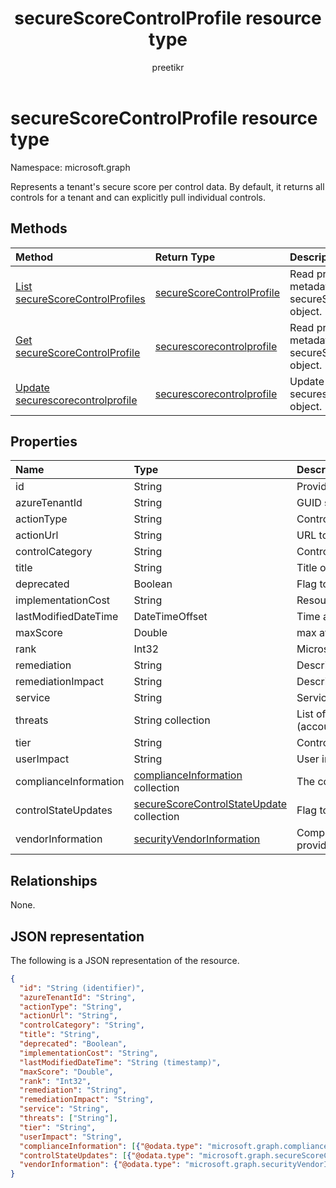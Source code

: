 ﻿---
title: "secureScoreControlProfile resource type"
description: "Represents a tenant's secure score per control data. By default, it returns all controls for a tenant and can explicitly pull individual controls."
localization_priority: Normal
author: preetikr
ms.prod: ""
doc_type: resourcePageType
---

# secureScoreControlProfile resource type

Namespace: microsoft.graph

Represents a tenant's secure score per control data. By default, it returns all controls for a tenant and can explicitly pull individual controls.

## Methods

| Method                                                                                | Return Type                                               | Description                                                          |
| :------------------------------------------------------------------------------------ | :-------------------------------------------------------- | :------------------------------------------------------------------- |
| [List secureScoreControlProfiles](../api/security-list-securescorecontrolprofiles.md) | [secureScoreControlProfile](securescorecontrolprofile.md) | Read properties and metadata of a secureScoreControlProfiles object. |
| [Get secureScoreControlProfile](../api/securescorecontrolprofile-get.md)              | [securescorecontrolprofile](securescorecontrolprofile.md) | Read properties and metadata of a secureScoreControlProfiles object. |
| [Update securescorecontrolprofile](../api/securescorecontrolprofile-update.md)        | [securescorecontrolprofile](securescorecontrolprofile.md) | Update an securescorecontrolprofile object.                          |

## Properties

| Name                  | Type                                                                         | Description                                                                                                                                                                         |
| :-------------------- | :--------------------------------------------------------------------------- | :---------------------------------------------------------------------------------------------------------------------------------------------------------------------------------- |
| id                    | String                                                                       | Provider-generated GUID/unique identifier. Read-only. Required.                                                                                                                     |
| azureTenantId         | String                                                                       | GUID string for tenant ID.                                                                                                                                                          |
| actionType            | String                                                                       | Control action type (Config, Review, Behavior).                                                                                                                                     |
| actionUrl             | String                                                                       | URL to where the control can be actioned.                                                                                                                                           |
| controlCategory       | String                                                                       | Control action category (Identity, Data, Device, Apps, Infrastructure).                                                                                                             |
| title                 | String                                                                       | Title of the control.                                                                                                                                                               |
| deprecated            | Boolean                                                                      | Flag to indicate if a control is depreciated.                                                                                                                                       |
| implementationCost    | String                                                                       | Resource cost of implemmentating control (low, moderate, high).                                                                                                                     |
| lastModifiedDateTime  | DateTimeOffset                                                               | Time at which the control profile entity was last modified. The Timestamp type represents date and time                                                                             |
| maxScore              | Double                                                                       | max attainable score for the control.                                                                                                                                               |
| rank                  | Int32                                                                        | Microsoft's stack ranking of control.                                                                                                                                               |
| remediation           | String                                                                       | Description of what the control will help remediate.                                                                                                                                |
| remediationImpact     | String                                                                       | Description of the impact on users of the remediation.                                                                                                                              |
| service               | String                                                                       | Service that owns the control (Exchange, Sharepoint, Azure AD).                                                                                                                     |
| threats               | String collection                                                            | List of threats the control mitigates (accountBreach,dataDeletion,dataExfiltration,dataSpillage,elevationOfPrivilege,maliciousInsider,passwordCracking,phishingOrWhaling,spoofing). |
| tier                  | String                                                                       | Control tier (Core, Defense in Depth, Advanced.)                                                                                                                                    |
| userImpact            | String                                                                       | User impact of implementing control (low, moderate, high).                                                                                                                          |
| complianceInformation | [complianceInformation](complianceinformation.md) collection                 | The collection of compliance information associated with secure score control                                                                                                       |
| controlStateUpdates   | [secureScoreControlStateUpdate](securescorecontrolstateupdate.md) collection | Flag to indicate where the tenant has marked a control (ignored, thirdParty, reviewed) (supports [update](../api/securescorecontrolprofile-update.md)).                             |
| vendorInformation     | [securityVendorInformation](securityvendorinformation.md)                    | Complex type containing details about the security product/service vendor, provider, and subprovider (for example, vendor=Microsoft; provider=SecureScore). Required.               |

## Relationships

None.

## JSON representation

The following is a JSON representation of the resource.

<!-- {
  "blockType": "resource",
  "optionalProperties": [

  ],
  "@odata.type": "microsoft.graph.secureScoreControlProfile"
}-->

```json
{
  "id": "String (identifier)",
  "azureTenantId": "String",
  "actionType": "String",
  "actionUrl": "String",
  "controlCategory": "String",
  "title": "String", 
  "deprecated": "Boolean",
  "implementationCost": "String",
  "lastModifiedDateTime": "String (timestamp)",
  "maxScore": "Double",
  "rank": "Int32",
  "remediation": "String",
  "remediationImpact": "String",
  "service": "String",
  "threats": ["String"],
  "tier": "String",
  "userImpact": "String",
  "complianceInformation": [{"@odata.type": "microsoft.graph.complianceInformation"}], 
  "controlStateUpdates": [{"@odata.type": "microsoft.graph.secureScoreControlStateUpdate"}],
  "vendorInformation": {"@odata.type": "microsoft.graph.securityVendorInformation"},
}

```

<!-- uuid: 8fcb5dbc-d5aa-4681-8e31-b001d5168d79
2015-10-25 14:57:30 UTC -->

<!-- {
  "type": "#page.annotation",
  "description": "secureScoreControlProfiles resource",
  "keywords": "",
  "section": "documentation",
  "tocPath": ""
}-->
